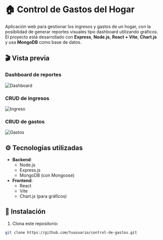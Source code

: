 # 🏠 **Control de Gastos del Hogar**

Aplicación web para gestionar los ingresos y gastos de un hogar, con la posibilidad de generar reportes visuales tipo dashboard utilizando gráficos. El proyecto está desarrollado con **Express**, **Node.js**, **React + Vite**, **Chart.js** y usa **MongoDB** como base de datos.

## 🎬 Vista previa

### Dashboard de reportes
![Dashboard](frontend/public/reportes.gif)

### CRUD de ingresos
![Ingreso](.frontend/public/ingresos.gif)

### CRUD de gastos
![Gastos](frontend/public/gastos.gif)

## ⚙️ Tecnologías utilizadas

- **Backend**:
  - Node.js
  - Express.js
  - MongoDB (con Mongoose)
- **Frontend**:
  - React
  - Vite
  - Chart.js (para gráficos)
  
## 🧰 Instalación

1. Clona este repositorio:

```bash
git clone https://github.com/tuusuario/control-de-gastos.git
